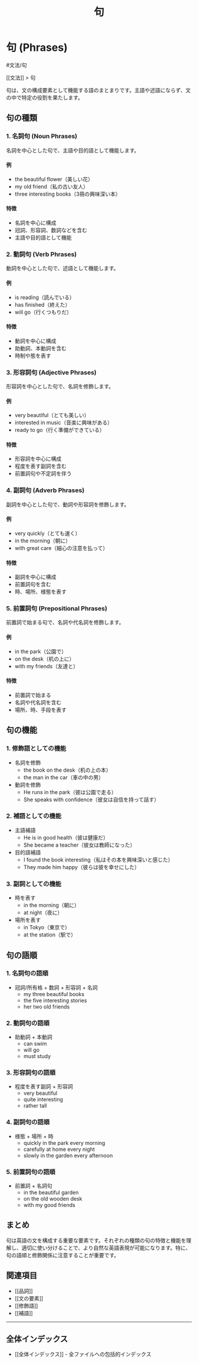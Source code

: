 ﻿---
title: 句
tags:
  - "#文法"
  - "#文法/句"
  - "#句"
---

# 句 (Phrases)

#文法/句

[[文法]] > 句

句は、文の構成要素として機能する語のまとまりです。主語や述語にならず、文の中で特定の役割を果たします。

## 句の種類

### 1. 名詞句 (Noun Phrases)
名詞を中心とした句で、主語や目的語として機能します。

#### 例
- the beautiful flower（美しい花）
- my old friend（私の古い友人）
- three interesting books（3冊の興味深い本）

#### 特徴
- 名詞を中心に構成
- 冠詞、形容詞、数詞などを含む
- 主語や目的語として機能

### 2. 動詞句 (Verb Phrases)
動詞を中心とした句で、述語として機能します。

#### 例
- is reading（読んでいる）
- has finished（終えた）
- will go（行くつもりだ）

#### 特徴
- 動詞を中心に構成
- 助動詞、本動詞を含む
- 時制や態を表す

### 3. 形容詞句 (Adjective Phrases)
形容詞を中心とした句で、名詞を修飾します。

#### 例
- very beautiful（とても美しい）
- interested in music（音楽に興味がある）
- ready to go（行く準備ができている）

#### 特徴
- 形容詞を中心に構成
- 程度を表す副詞を含む
- 前置詞句や不定詞を伴う

### 4. 副詞句 (Adverb Phrases)
副詞を中心とした句で、動詞や形容詞を修飾します。

#### 例
- very quickly（とても速く）
- in the morning（朝に）
- with great care（細心の注意を払って）

#### 特徴
- 副詞を中心に構成
- 前置詞句を含む
- 時、場所、様態を表す

### 5. 前置詞句 (Prepositional Phrases)
前置詞で始まる句で、名詞や代名詞を修飾します。

#### 例
- in the park（公園で）
- on the desk（机の上に）
- with my friends（友達と）

#### 特徴
- 前置詞で始まる
- 名詞や代名詞を含む
- 場所、時、手段を表す

## 句の機能

### 1. 修飾語としての機能
- 名詞を修飾
  - the book on the desk（机の上の本）
  - the man in the car（車の中の男）
- 動詞を修飾
  - He runs in the park（彼は公園で走る）
  - She speaks with confidence（彼女は自信を持って話す）

### 2. 補語としての機能
- 主語補語
  - He is in good health（彼は健康だ）
  - She became a teacher（彼女は教師になった）
- 目的語補語
  - I found the book interesting（私はその本を興味深いと感じた）
  - They made him happy（彼らは彼を幸せにした）

### 3. 副詞としての機能
- 時を表す
  - in the morning（朝に）
  - at night（夜に）
- 場所を表す
  - in Tokyo（東京で）
  - at the station（駅で）

## 句の語順

### 1. 名詞句の語順
- 冠詞/所有格 + 数詞 + 形容詞 + 名詞
  - my three beautiful books
  - the five interesting stories
  - her two old friends

### 2. 動詞句の語順
- 助動詞 + 本動詞
  - can swim
  - will go
  - must study

### 3. 形容詞句の語順
- 程度を表す副詞 + 形容詞
  - very beautiful
  - quite interesting
  - rather tall

### 4. 副詞句の語順
- 様態 + 場所 + 時
  - quickly in the park every morning
  - carefully at home every night
  - slowly in the garden every afternoon

### 5. 前置詞句の語順
- 前置詞 + 名詞句
  - in the beautiful garden
  - on the old wooden desk
  - with my good friends

## まとめ
句は英語の文を構成する重要な要素です。それぞれの種類の句の特徴と機能を理解し、適切に使い分けることで、より自然な英語表現が可能になります。特に、句の語順と修飾関係に注意することが重要です。

## 関連項目
- [[品詞]]
- [[文の要素]]
- [[修飾語]]
- [[補語]]

---

## 全体インデックス
- [[全体インデックス]] - 全ファイルへの包括的インデックス 